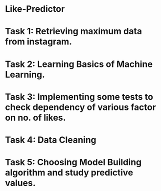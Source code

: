 # Like-Predictor
# Task 1: Retrieving maximum data from instagram. 
# Task 2: Learning Basics of Machine Learning.
# Task 3: Implementing some tests to check dependency of various factor on no. of likes.
# Task 4: Data Cleaning
# Task 5: Choosing Model Building algorithm and study predictive values.
